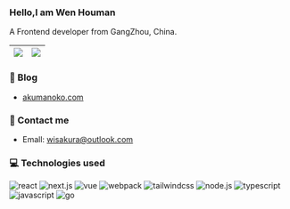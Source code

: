 

### Hello,I am Wen Houman

A Frontend developer from GangZhou, China.


| <img src="https://github-readme-stats.vercel.app/api?username=sakurawen&count_private=true&show_icons=true&theme=buefy&hide_border=true"/> | <img  src="https://github-readme-stats.vercel.app/api/top-langs/?username=sakurawen&layout=compact&theme=buefy&hide_border=true" /> |
| ---------------------------------------------------------------------------------------------------------------------------- | -------------------------------------------------------------------------------------------------------------------------------------------------- |

### 🏡  Blog

- [akumanoko.com](https://www.akumanoko.com/)


###  📮 Contact me

- Emall: wisakura@outlook.com


### 💻 Technologies used

![react](https://img.shields.io/badge/React-20232A?style=for-the-badge&logo=react&logoColor=61DAFB) ![next.js](https://img.shields.io/badge/next.js-000000?style=for-the-badge&logo=nextdotjs&logoColor=white) ![vue](https://img.shields.io/badge/Vue.js-35495E?style=for-the-badge&logo=vuedotjs&logoColor=4FC08D ) ![webpack](https://img.shields.io/badge/Webpack-8DD6F9?style=for-the-badge&logo=Webpack&logoColor=white) ![tailwindcss](https://img.shields.io/badge/Tailwind_CSS-38B2AC?style=for-the-badge&logo=tailwind-css&logoColor=white) ![node.js](https://img.shields.io/badge/Node.js-339933?style=for-the-badge&logo=nodedotjs&logoColor=white) ![typescript](https://img.shields.io/badge/TypeScript-007ACC?style=for-the-badge&logo=typescript&logoColor=white ) ![javascript](https://img.shields.io/badge/JavaScript-323330?style=for-the-badge&logo=javascript&logoColor=F7DF1E) ![go](https://img.shields.io/badge/Go-00ADD8?style=for-the-badge&logo=go&logoColor=white)





